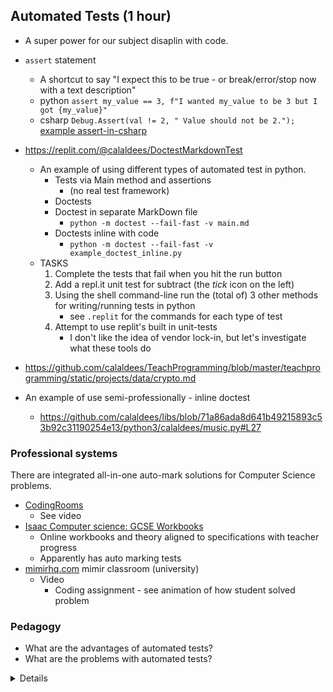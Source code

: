 Automated Tests (1 hour)
---------------

* A super power for our subject disaplin with code.

* `assert` statement
    * A shortcut to say "I expect this to be true - or break/error/stop now with a text description"
    * python `assert my_value == 3, f"I wanted my_value to be 3 but I got {my_value}"`
    * csharp `Debug.Assert(val != 2, " Value should not be 2.");` [example assert-in-csharp](https://www.educba.com/assert-in-c-sharp/)

* https://replit.com/@calaldees/DoctestMarkdownTest
    * An example of using different types of automated test in python.
        * Tests via Main method and assertions
            * (no real test framework)
        * Doctests
        * Doctest in separate MarkDown file
            * `python -m doctest --fail-fast -v main.md`
        * Doctests inline with code
            * `python -m doctest --fail-fast -v example_doctest_inline.py`
    * TASKS
        1. Complete the tests that fail when you hit the run button
        2. Add a repl.it unit test for subtract (the _tick_ icon on the left)
        3. Using the shell command-line run the (total of) 3 other methods for writing/running tests in python
            * see `.replit` for the commands for each type of test
        4. Attempt to use replit's built in unit-tests
            * I don't like the idea of vendor lock-in, but let's investigate what these tools do
* https://github.com/calaldees/TeachProgramming/blob/master/teachprogramming/static/projects/data/crypto.md
* An example of use semi-professionally - inline doctest
    * https://github.com/calaldees/libs/blob/71a86ada8d641b49215893c53b92c31190254e13/python3/calaldees/music.py#L27


### Professional systems

There are integrated all-in-one auto-mark solutions for Computer Science problems.

* [CodingRooms](https://www.codingrooms.com/)
    * See video
* [Isaac Computer science: GCSE Workbooks](https://isaaccomputerscience.org/pages/gcse_workbooks?examBoard=all&stage=all)
    * Online workbooks and theory aligned to specifications with teacher progress
    * Apparently has auto marking tests
* [mimirhq.com](https://www.mimirhq.com/classroom/demo_video) mimir classroom (university)
    * Video
        * Coding assignment - see animation of how student solved problem


### Pedagogy

* What are the advantages of automated tests?
* What are the problems with automated tests?

<details>

* Fast feedback on performance
* Specification (know what you're aiming for)
* If students build tests - You are more likely to understand what you want the task is, if you construct tests before starting a task.
    * How can you get somewhere if you don't know where you are going?

* Students are bad at writing tests ... so they will be even worse at writing code ...
* [The Peanut Butter and Jelly Sandwich Challenge as an Approach to Improve Students Abilities in Test Case Writing](https://dl.acm.org/doi/10.1145/3304221.3325582) 2019
    * > Test cases are a set of test inputs, execution conditions, and expected results developed for a particular objective, such as to exercise a particular program path or to verify compliance with a specific requirement. 
    * > Test cases that are written by students typically have recurring errors that make difficult to find hidden bugs or lack essential details about the data to be used and the instructions that must be followed. 
    * > As an attempt to improve the quality of students test cases, we used a "Peanut butter and jelly sandwich challenge", typically used to teach algorithmic thinking, to show students the difficulties one may have repeating a simple set of instructions when they are not precisely described. That activity was adapted to cover contents focused on test case writing.
* Concept: Spend a lesson beforehand writing the tests!

</details>